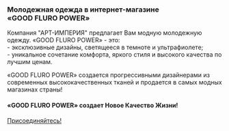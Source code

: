 <div class="container">
<div class="row">
  <div class="col col-md-6 col-lg-8 col-xl-6">
    <div class="row wholesale__descr">
      <div class="col-12">
        <div class="heading heading--h3">
          <h3>Молодежная одежда в интернет-магазине <br> «GOOD FLURO POWER»</h3>
        </div>
      </div>
      <div class="col-12 col-sm-6 col-md-12 col-lg-6">
        <p>Компания "АРТ-ИМПЕРИЯ" предлагает Вам модную молодежную одежду. «GOOD FLURO POWER» - это:<br/>
          - эксклюзивные дизайны, светящееся в темноте и ультрафиолете;<br/>
          - уникальное сочетание комфорта, яркого стиля и высокого качества по лучшим ценам.</p>
        <p>«GOOD FLURO POWER» создается прогрессивными дизайнерами из современных высококачественных тканей и продается
          в самых модных магазинах страны!</p>
      </div>
      <div class="col-12 col-sm-6 col-md-12 col-lg-6">
        <div class="heading heading--h4">
          <h4>«GOOD FLURO POWER» создает Новое Качество Жизни!</h4>
        </div>
        <div class="wholesale__actions">
          <a href="wholesale" class="gd-btn">Присоединяйтесь!</a>
        </div>
      </div>
    </div>
  </div>
  <div class="col-12 col-sm-12 col-md-6 col-lg-4 col-xl-6">
    <div class="wholesale__figure">
      <img src="/static/img/banner/index/wholesale__pic1.png" alt="" class="wholesale__img">
    </div>
  </div>
</div>
</div>
